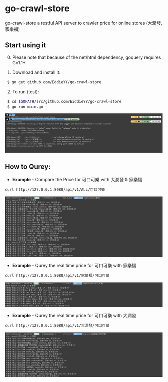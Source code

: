 # go-crawl-store
go-crawl-store a restful API server to crawler price for online stores (大潤發, 家樂福)

## Start using it
0. Please note that because of the net/html dependency, goquery requires Go1.1+

1. Download and install it:

```sh
 $ go get github.com/EddieYY/go-crawl-store
```
2. To run (test):

```sh
 $ cd $GOPATH/src/github.com/EiddieYY/go-crawl-store
 $ go run main.go

```

<img  src="https://raw.githubusercontent.com/EddieYY/go-crawl-store/master/img/go-crawl-stire_server_run.png">


## How to Qurey:

- **Example** - Compare the Price for 可口可樂 with 大潤發 & 家樂福
```bash
curl http://127.0.0.1:8080/api/v1/ALL/可口可樂
```
<img  src="https://raw.githubusercontent.com/EddieYY/go-crawl-store/master/img/ALL_可口可樂.png">

- **Example** - Qurey the real time price for 可口可樂 with 家樂福
```bash
curl http://127.0.0.1:8080/api/v1/家樂福/可口可樂
```
<img  src="https://raw.githubusercontent.com/EddieYY/go-crawl-store/master/img/%E5%AE%B6%E6%A8%82%E8%A4%94_%E5%8F%AF%E5%8F%A3%E5%8F%AF%E6%A8%82.png">


- **Example** - Qurey the real time price for 可口可樂 with 大潤發
```bash
curl http://127.0.0.1:8080/api/v1/大潤發/可口可樂
```
<img  src="https://raw.githubusercontent.com/EddieYY/go-crawl-store/master/img/大潤發_可口可樂.png">




